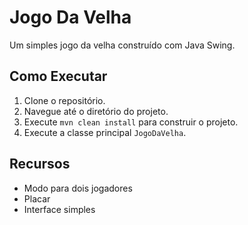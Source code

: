 # Jogo Da Velha

Um simples jogo da velha construído com Java Swing.

## Como Executar

1. Clone o repositório.
2. Navegue até o diretório do projeto.
3. Execute `mvn clean install` para construir o projeto.
4. Execute a classe principal `JogoDaVelha`.

## Recursos

- Modo para dois jogadores
- Placar
- Interface simples
